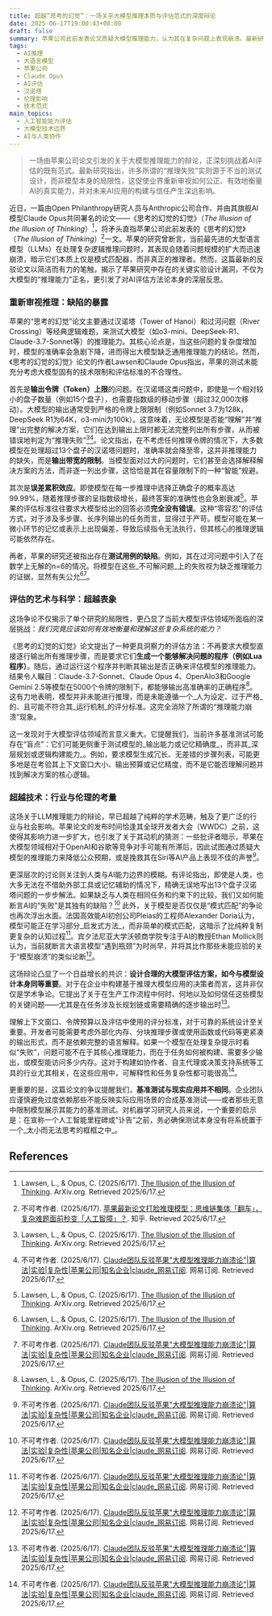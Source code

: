 ```yaml
---
title: 超越“思考的幻觉”：一场关乎大模型推理本质与评估范式的深度辩论
date: 2025-06-17T19:00:43+08:00
draft: false
summary: 苹果公司此前发表论文质疑大模型推理能力，认为其在复杂问题上表现崩溃。最新研究由Open Philanthropy和Anthropic合作，并由AI模型Claude Opus共同署名，反驳了苹果的观点。新论文指出，苹果的实验设计存在缺陷，如模型输出令牌限制、误差累积和包含无解问题，这些因素导致模型被误判为缺乏推理能力。
tags: 
  - AI推理
  - 大语言模型
  - 苹果公司
  - Claude Opus
  - AI评估
  - 汉诺塔
  - 伦理影响
  - 技术范式
main_topics: 
  - 人工智能能力评估
  - 大模型技术边界
  - AI与人类协作
---
```


> 一场由苹果公司论文引发的关于大模型推理能力的辩论，正深刻挑战着AI评估的既有范式。最新研究指出，许多所谓的“推理失败”实则源于不当的测试设计，而非模型本身的局限性，这促使业界重新审视如何公正、有效地衡量AI的真实能力，并对未来AI应用的构建与信任产生深远影响。

近日，一篇由Open Philanthropy研究人员与Anthropic公司合作、并由其旗舰AI模型Claude Opus共同署名的论文——《思考的幻觉的幻觉》（_The Illusion of the Illusion of Thinking_）[^1]，将矛头直指苹果公司此前发表的《思考的幻觉》（_The Illusion of Thinking_）[^4]一文。苹果的研究曾断言，当前最先进的大型语言模型（LLMs）在处理复杂逻辑推理问题时，其表现会随着问题规模的扩大而迅速崩溃，暗示它们本质上仅是模式匹配器，而非真正的推理者。然而，这篇最新的反驳论文以简洁而有力的笔触，揭示了苹果研究中存在的关键实验设计漏洞，不仅为大模型的“推理能力”正名，更引发了对AI评估方法论本身的深层反思。

### 重新审视推理：缺陷的暴露

苹果的“思考的幻觉”论文主要通过汉诺塔（Tower of Hanoi）和过河问题（River Crossing）等经典逻辑难题，来测试大模型（如o3-mini、DeepSeek-R1、Claude-3.7-Sonnet等）的推理能力。其核心论点是，当这些问题的复杂度增加时，模型的准确率会急剧下降，进而得出大模型缺乏通用推理能力的结论。然而，《思考的幻觉的幻觉》论文的作者Lawsen和Claude Opus指出，苹果的测试未能充分考虑大模型固有的技术限制和评估标准的不合理性。

首先是**输出令牌（Token）上限**的问题。在汉诺塔这类问题中，即使是一个相对较小的盘子数量（例如15个盘子），也需要指数级的移动步骤（超过32,000次移动）。大模型的输出通常受到严格的令牌上限限制（例如Sonnet 3.7为128k，DeepSeek R1为64K，o3-mini为100k）。这意味着，无论模型是否能“理解”并“推理”出完整的解决方案，它们在达到输出上限时都无法完整列出所有步骤，从而被错误地判定为“推理失败”[^1][^5]。论文指出，在不考虑任何推理令牌的情况下，大多数模型在处理超过13个盘子的汉诺塔问题时，准确率就会降至零，这并非推理能力的缺失，而是**输出带宽的限制**。当模型面对过大的问题时，它们甚至会选择解释解决方案的方法，而非逐一列出步骤，这恰恰是其在容量限制下的一种“智能”规避。

其次是**误差累积效应**。即使模型在每一步推理中选择正确盘子的概率高达99.99%，随着推理步骤的呈指数级增长，最终答案的准确性也会急剧衰减[^1]。苹果的评估标准往往要求大模型给出的回答必须**完全没有错误**。这种“零容忍”的评估方式，对于涉及多步骤、长序列输出的任务而言，显得过于严苛。模型可能在某一微小环节的记忆或表示上出现偏差，导致后续指令无法执行，但其核心的推理逻辑可能依然存在。

再者，苹果的研究还被指出存在**测试用例的缺陷**。例如，其在过河问题中引入了在数学上无解的n=6的情况。将模型在这些_不可解问题_上的失败视为缺乏推理能力的证据，显然有失公允[^1][^5]。

### 评估的艺术与科学：超越表象

这场争论不仅揭示了单个研究的局限性，更凸显了当前大模型评估领域所面临的深层挑战：_我们究竟应该如何有效地衡量和理解这些复杂系统的能力？_

《思考的幻觉的幻觉》论文提出了一种更具洞察力的评估方法：不再要求大模型直接逐行输出所有推理步骤，而是要求它们**生成一个能够解决问题的程序（例如Lua程序）**。随后，通过运行这个程序并判断其输出是否正确来评估模型的推理能力。结果令人瞩目：Claude-3.7-Sonnet、Claude Opus 4、OpenAIo3和Google Gemini 2.5等模型在5000个令牌的限制下，都能够输出高准确率的正确程序[^1]。这有力地表明，模型并非未能进行推理，而是未能遵循一个_人为设定、过于严格_的、且可能不符合其_运行机制_的评分标准。这完全消除了所谓的“推理能力崩溃”现象。

这一发现对于大模型评估领域而言意义重大。它提醒我们，当前许多基准测试可能存在“盲点”：它们可能更侧重于测试模型的_输出能力或记忆精确度_，而非其_深层规划或逻辑构建能力_。例如，要求模型生成冗长、无差错的步骤列表，可能更多地是在考验其上下文窗口大小、输出预算或记忆精度，而不是它能否理解问题并找到解决方案的核心逻辑。

### 超越技术：行业与伦理的考量

这场关于LLM推理能力的辩论，早已超越了纯粹的学术范畴，触及了更广泛的行业与社会影响。苹果论文的发布时间恰逢其全球开发者大会（WWDC）之前，这使得其影响力进一步扩大，也引发了关于其动机的猜测：一些批评者暗示，苹果在大模型领域相对于OpenAI和谷歌等竞争对手可能有所滞后，因此试图通过质疑大模型的推理能力来降低公众预期，或是挽救其在Siri等AI产品上表现不佳的声誉[^5]。

更深层次的讨论则关注到人类与AI能力边界的模糊。有评论指出，即使是人类，也大多无法在不借助外部工具或记忆辅助的情况下，精确无误地写出13个盘子汉诺塔问题的一步步解法。如果缺乏与人类在相同任务和约束下的比较，我们又如何能断言AI的“失败”是其独有的缺陷？[^5] 此外，关于模型是否仅仅是“模式匹配”的争论也再次浮出水面。法国高效能AI初创公司Pleias的工程师Alexander Doria认为，模型可能正在学习部分_启发式方法_，而非简单的模式匹配，这暗示了比纯粹复制更复杂的认知过程[^5]。宾夕法尼亚大学沃顿商学院专注于AI的教授Ethan Mollick则认为，当前就断言大语言模型“遇到瓶颈”为时尚早，并将其比作那些未能应验的关于“模型崩溃”的类似论断[^5]。

这场辩论凸显了一个日益增长的共识：**设计合理的大模型评估方案，如今与模型设计本身同等重要**。对于在企业中构建基于推理大模型应用的决策者而言，这并非仅仅是学术争论。它提出了关于在生产工作流程中何时、何地以及如何信任这些模型的关键问题——尤其是在任务涉及长规划链或需要精确的逐步输出时[^5]。

理解上下文窗口、令牌预算以及评估中使用的评分标准，对于可靠的系统设计至关重要。开发者可能需要考虑外部化内存、分块推理步骤或使用函数或代码等更紧凑的输出形式，而不是依赖完整的语言解释。如果一个模型在处理复杂提示时看似“失败”，问题可能不在于其核心推理能力，而在于任务如何被构建、需要多少输出，或模型能访问多少内存。这对于构建如协作者、自主代理或决策支持系统等工具的行业尤其相关，在这些应用中，可解释性和任务复杂性都可能很高[^5]。

更重要的是，这篇论文的争议提醒我们，**基准测试与现实应用并不相同**。企业团队应谨慎避免过度依赖那些不能反映实际应用场景的合成基准测试——或者那些无意中限制模型展示其能力的基准测试。对机器学习研究人员来说，一个重要的启示是：在宣称一个人工智能里程碑或“讣告”之前，务必确保测试本身没有将系统置于一个_太小而无法思考的框框之中_。

## References
[^1]: Lawsen, L., & Opus, C. (2025/6/17). [The Illusion of the Illusion of Thinking](https://arxiv.org/pdf/2506.09250). ArXiv.org. Retrieved 2025/6/17.
[^2]: Lawsen, L. (2025/6/17). [When your joke paper goes viral](https://lawsen.substack.com/p/when-your-joke-paper-goes-viral). Substack. Retrieved 2025/6/17.
[^3]: 新智元. (2025/6/17). [Claude与人类共著论文，苹果再遭打脸，实验黑幕曝光](https://mp.weixin.qq.com/s/cO_KVUnE0pkwslW2D9D-6w). 微信公众号“新智元”. Retrieved 2025/6/17.
[^4]: 不可考作者. (2025/6/17). [苹果最新论文打脸推理模型：思维链集体「翻车」，复杂难题面前秒变「人工智障」？](https://zhuanlan.zhihu.com/p/19151336627). 知乎. Retrieved 2025/6/17.
[^5]: 不可考作者. (2025/6/17). [Claude团队反驳苹果"大模型推理能力崩溃论"|算法|实验|复杂性|苹果公司|知名企业|claude_网易订阅](https://www.163.com/dy/article/K273DSPR0519U3I5.html). 网易订阅. Retrieved 2025/6/17.
[^6]: 不可考作者. (2025/6/17). [Claude与人类共著论文，苹果再遭打脸!实验黑幕曝光 - 每时AI](https://mmssai.com/archives/48384). 每时AI. Retrieved 2025/6/17.
[^7]: 不可考作者. (2025/6/17). [苹果论文遭Claude反击，曝实验漏洞及测试无解甩锅模型。](https://36kr.com/p/3339985942591493). 36氪. Retrieved 2025/6/17.
[^8]: 不可考作者. (2025/6/17). [苹果《思考的错觉》再挨批，Claude与人类共著论文指出其三大关键缺陷-腾讯云开发者社区-腾讯云](https://cloud.tencent.com/developer/article/2531575). 腾讯云开发者社区. Retrieved 2025/6/17.

